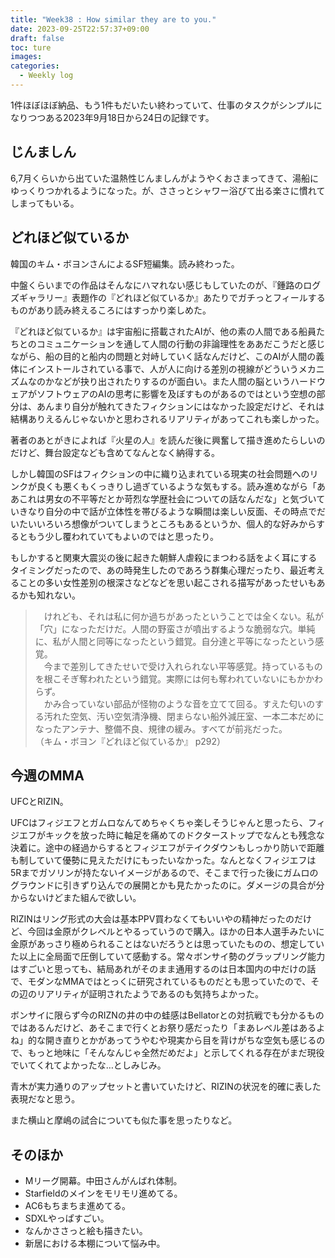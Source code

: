 ```yaml
---
title: "Week38 : How similar they are to you."
date: 2023-09-25T22:57:37+09:00
draft: false
toc: ture
images:
categories:
  - Weekly log
---
```

1件ほぼほぼ納品、もう1件もだいたい終わっていて、仕事のタスクがシンプルになりつつある2023年9月18日から24日の記録です。

<!--more-->

## じんましん

6,7月くらいから出ていた温熱性じんましんがようやくおさまってきて、湯船にゆっくりつかれるようになった。が、ささっとシャワー浴びて出る楽さに慣れてしまってもいる。

## どれほど似ているか

韓国のキム・ボヨンさんによるSF短編集。読み終わった。

中盤くらいまでの作品はそんなにハマれない感じもしていたのが、『鍾路のログズギャラリー』表題作の『どれほど似ているか』あたりでガチっとフィールするものがあり読み終えるころにはすっかり楽しめた。

『どれほど似ているか』は宇宙船に搭載されたAIが、他の素の人間である船員たちとのコミュニケーションを通して人間の行動の非論理性をああだこうだと感じながら、船の目的と船内の問題と対峙していく話なんだけど、このAIが人間の義体にインストールされている事で、人が人に向ける差別の視線がどういうメカニズムなのかなどが抉り出されたりするのが面白い。また人間の脳というハードウェアがソフトウェアのAIの思考に影響を及ぼすものがあるのではという空想の部分は、あんまり自分が触れてきたフィクションにはなかった設定だけど、それは結構ありえるんじゃないかと思わされるリアリティがあってこれも楽しかった。

著者のあとがきによれば『火星の人』を読んだ後に興奮して描き進めたらしいのだけど、舞台設定なども含めてなんとなく納得する。

しかし韓国のSFはフィクションの中に織り込まれている現実の社会問題へのリンクが良くも悪くもくっきりし過ぎているような気もする。読み進めながら「ああこれは男女の不平等だとか苛烈な学歴社会についての話なんだな」と気づいていきなり自分の中で話が立体性を帯びるような瞬間は楽しい反面、その時点でだいたいいろいろ想像がついてしまうところもあるというか、個人的な好みからするともう少し覆われていてもよいのではと思ったり。

もしかすると関東大震災の後に起きた朝鮮人虐殺にまつわる話をよく耳にするタイミングだったので、あの時発生したのであろう群集心理だったり、最近考えることの多い女性差別の根深さなどなどを思い起こされる描写があったせいもあるかも知れない。

>　けれども、それは私に何か過ちがあったということでは全くない。私が「穴」になっただけだ。人間の野蛮さが噴出するような脆弱な穴。単純に、私が人間と同等になったという錯覚。自分達と平等になったという感覚。  
>　今まで差別してきたせいで受け入れられない平等感覚。持っているものを根こそぎ奪われたという錯覚。実際には何も奪われていないにもかかわらず。  
>　かみ合っていない部品が怪物のような音を立てて回る。すえた匂いのする汚れた空気、汚い空気清浄機、閉まらない船外減圧室、一本二本だめになったアンテナ、整備不良、規律の緩み。すべてが前兆だった。  
>（キム・ボヨン『どれほど似ているか』 p292） 

## 今週のMMA

UFCとRIZIN。

UFCはフィジエフとガムロなんてめちゃくちゃ楽しそうじゃんと思ったら、フィジエフがキックを放った時に軸足を痛めてのドクターストップでなんとも残念な決着に。途中の経過からするとフィジエフがテイクダウンもしっかり防いで距離も制していて優勢に見えただけにもったいなかった。なんとなくフィジエフは5Rまでガソリンが持たないイメージがあるので、そこまで行った後にガムロのグラウンドに引きずり込んでの展開とかも見たかったのに。ダメージの具合が分からないけどまた組んで欲しい。

RIZINはリング形式の大会は基本PPV買わなくてもいいやの精神だったのだけど、今回は金原がクレベルとやるっていうので購入。ほかの日本人選手みたいに金原があっさり極められることはないだろうとは思っていたものの、想定していた以上に全局面で圧倒していて感動する。常々ボンサイ勢のグラップリング能力はすごいと思っても、結局あれがそのまま通用するのは日本国内の中だけの話で、モダンなMMAではとっくに研究されているものだとも思っていたので、その辺のリアリティが証明されたようであるのも気持ちよかった。

ボンサイに限らず今のRIZNの井の中の蛙感はBellatorとの対抗戦でも分かるものではあるんだけど、あそこまで行くとお祭り感だったり「まあレベル差はあるよね」的な開き直りとかがあってうやむや現実から目を背けがちな空気も感じるので、もっと地味に「そんなんじゃ全然だめだよ」と示してくれる存在がまだ現役でいてくれてよかったな…としみじみ。

青木が実力通りのアップセットと書いていたけど、RIZINの状況を的確に表した表現だなと思う。

また横山と摩嶋の試合についても似た事を思ったりなど。

## そのほか

- Mリーグ開幕。中田さんがんばれ体制。
- Starfieldのメインをモリモリ進めてる。
- AC6もちまちま進めてる。
- SDXLやっぱすごい。
- なんかささっと絵も描きたい。
- 新居における本棚について悩み中。
